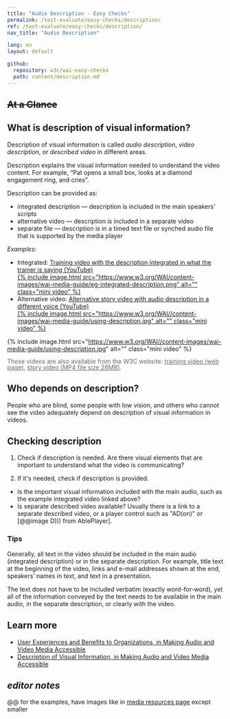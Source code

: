 ```yaml
---
title: "Audio Description - Easy Checks"
permalink: /test-evaluate/easy-checks/description/
ref: /test-evaluate/easy-checks/description/
nav_title: "Audio Description"

lang: en
layout: default

github:
  repository: w3c/wai-easy-checks
  path: content/description.md
---
```


## ~~At a Glance~~

## What is description of visual information?

Description of visual information is called _audio description_, _video description_, or _described video_ in different areas.

Description explains the visual information needed to understand the video content. For example, “Pat opens a small box, looks at a diamond engagement ring, and cries”.

Description can be provided as:
- integrated description — description is included in the main speakers' scripts
- alternative video — description is included in a separate video
- separate file — description is in a timed text file or synched audio file that is supported by the media player

_Examples:_ 

* Integrated: [Training video with the description integrated in what the trainer is saying (YouTube)<br>{% include image.html src="https://www.w3.org/WAI/content-images/wai-media-guide/eg-integrated-description.png" alt="" class="mini video" %}](https://www.youtube.com/watch?v=JUfmCvdzqbM)
* Alternative video: [Alternative story video with audio description in a different voice (YouTube)<br>{% include image.html src="https://www.w3.org/WAI//content-images/wai-media-guide/using-description.jpg" alt="" class="mini video" %}](https://www.youtube.com/watch?v=F3A1VffiOH4)

{% include image.html src="https://www.w3.org/WAI//content-images/wai-media-guide/using-description.jpg" alt="" class="mini video" %}

<p style="color:#686868; line-height:100%; font-size:0.875rem;">These videos are also available from the W3C website: <a href="https://www.w3.org/2020/10/TPAC/w3cx-challenging-assumptions.html#talk" style="color:#686868">training video (web page)</a>, <a href="http://media.w3.org/wai/perspective-videos/text-to-speech-ad.mp4" style="color:#686868">story video (MP4 file size 28MB)</a>.</p>

## Who depends on description?

People who are blind, some people with low vision, and others who cannot see the video adequately depend on description of visual information in videos.

## Checking description

1. Check if description is needed. Are there visual elements that are important to understand what the video is communicating?

2. If it's needed, check if description is provided.
* Is the important visual information included with the main audio, such as the example integrated video linked above?
* Is separate described video available? Usually there is a link to a separate described video, or a player control such as "AD(on)" or [@@image D))) from AblePlayer].

### Tips

Generally, all text in the video should be included in the main audio (integrated description) or in the separate description. For example, title text at the beginning of the video, links and e-mail addresses shown at the end, speakers’ names in text, and text in a presentation.

The text does not have to be included verbatim (exactly word-for-word), yet all of the information conveyed by the text needs to be available in the main audio, in the separate description, or clearly with the video.

## Learn more

* [User Experiences and Benefits to Organizations, in Making Audio and Video Media Accessible](/media/av/users-orgs/)
* [Description of Visual Information, in Making Audio and Video Media Accessible](/media/av/description/)


## _editor notes_

@@ for the examples, have images like in [media resources page](https://www.w3.org/WAI/media/av/description/#introduction) except smaller
